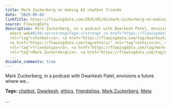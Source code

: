 ```yaml
---
title: Mark Zuckerberg on making AI chatbot friends
date: '2025-05-02'
linkTitle: https://flowingdata.com/2025/05/01/mark-zuckerberg-on-making-ai-chatbot-friends/
source: FlowingData
description: Mark Zuckerberg, in a podcast with Dwarkesh Patel, envisions a future
  where we&#8230;<p><strong>Tags:</strong> <a href="https://flowingdata.com/tag/chatbot/"
  rel="tag">chatbot</a>, <a href="https://flowingdata.com/tag/dwarkesh/" rel="tag">Dwarkesh</a>,
  <a href="https://flowingdata.com/tag/ethics/" rel="tag">ethics</a>, <a href="https://flowingdata.com/tag/friendships/"
  rel="tag">friendships</a>, <a href="https://flowingdata.com/tag/mark-zuckerberg/"
  rel="tag">Mark Zuckerberg</a>, <a href="https://flowingdata.com/tag/meta/" rel="tag">Meta</a></p>
  ...
disable_comments: true
---
```

Mark Zuckerberg, in a podcast with Dwarkesh Patel, envisions a future where we&#8230;<p><strong>Tags:</strong> <a href="https://flowingdata.com/tag/chatbot/" rel="tag">chatbot</a>, <a href="https://flowingdata.com/tag/dwarkesh/" rel="tag">Dwarkesh</a>, <a href="https://flowingdata.com/tag/ethics/" rel="tag">ethics</a>, <a href="https://flowingdata.com/tag/friendships/" rel="tag">friendships</a>, <a href="https://flowingdata.com/tag/mark-zuckerberg/" rel="tag">Mark Zuckerberg</a>, <a href="https://flowingdata.com/tag/meta/" rel="tag">Meta</a></p> ...